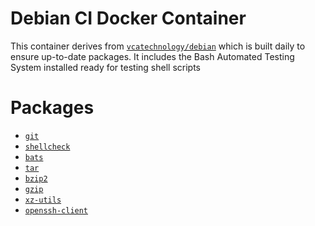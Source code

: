 # Debian CI Docker Container

This container derives from
[`vcatechnology/debian`](https://hub.docker.com/r/vcatechnology/debian) which
is built daily to ensure up-to-date packages. It includes the Bash Automated
Testing System installed ready for testing shell scripts

# Packages

  * [`git`](https://packages.debian.org/search?suite=default&section=all&arch=any&searchon=names&keywords=git)
  * [`shellcheck`](https://packages.debian.org/search?suite=default&section=all&arch=any&searchon=names&keywords=shellcheck)
  * [`bats`](https://packages.debian.org/search?suite=default&section=all&arch=any&searchon=names&keywords=bats)
  * [`tar`](https://packages.debian.org/search?suite=default&section=all&arch=any&searchon=names&keywords=tar)
  * [`bzip2`](https://packages.debian.org/search?suite=default&section=all&arch=any&searchon=names&keywords=bzip2)
  * [`gzip`](https://packages.debian.org/search?suite=default&section=all&arch=any&searchon=names&keywords=gzip)
  * [`xz-utils`](https://packages.debian.org/search?suite=default&section=all&arch=any&searchon=names&keywords=xz-utils)
  * [`openssh-client`](https://packages.debian.org/search?suite=default&section=all&arch=any&searchon=names&keywords=openssh-client)
